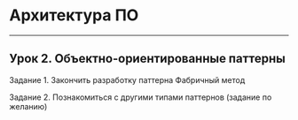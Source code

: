 # Архитектура ПО

---

## Урок 2. Объектно-ориентированные паттерны

Задание 1. Закончить разработку паттерна Фабричный метод

Задание 2. Познакомиться с другими типами паттернов (задание по желанию)